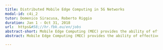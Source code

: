 ```yaml
---
title: Distributed Mobile Edge Computing in 5G Networks
modal-id: c4i_2
tutor: Domenico Siracusa, Roberto Riggio
duration: Jan 1 - Oct 31, 2018
url:  https&#58;//hr.fbk.eu/en/jobs
abstract-short: Mobile Edge Computing (MEC) provides the ability of effectively process data related to 5G services at the very edge of the mobile network.
abstract: Mobile Edge Computing (MEC) provides the ability of effectively process data related to 5G services (e.g. augmented reality, vehicle-to-vehicle communications) at the very edge of the mobile network, by relying on resources dynamically instantiated through solutions based on Software Defined Networking (SDN) and Network Function Virtualization (NFV). This environment is characterised by strict requirements in terms of performance, including latency, bandwidth and more. The scope of this studentshp is to combine radio access and transport networking solutions that, coupled with light storage and computing elements, will create a flexible environment for MEC.

---
```

